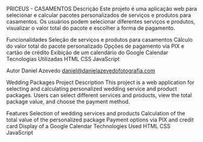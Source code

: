 PRICEUS - CASAMENTOS
Descrição
Este projeto é uma aplicação web para selecionar e calcular pacotes personalizados de serviços e produtos para casamentos. Os usuários podem selecionar diferentes serviços e produtos, visualizar o valor total do pacote e escolher a forma de pagamento.

Funcionalidades
Seleção de serviços e produtos para casamentos
Cálculo do valor total do pacote personalizado
Opções de pagamento via PIX e cartão de crédito
Exibição de um calendário do Google Calendar
Tecnologias Utilizadas
HTML
CSS
JavaScript

Autor
Daniel Azevedo
daniel@danielazevedofotografia.com

Wedding Packages Project
Description
This project is a web application for selecting and calculating personalized wedding service and product packages. Users can select different services and products, view the total package value, and choose the payment method.

Features
Selection of wedding services and products
Calculation of the total value of the personalized package
Payment options via PIX and credit card
Display of a Google Calendar
Technologies Used
HTML
CSS
JavaScript
